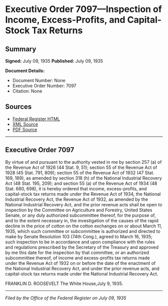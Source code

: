 # Executive Order 7097—Inspection of Income, Excess-Profits, and Capital-Stock Tax Returns

## Summary

**Signed:** July 09, 1935
**Published:** July 09, 1935

**Document Details:**
- Document Number: None
- Executive Order Number: 7097
- Citation: None

## Sources
- [Federal Register HTML](https://www.presidency.ucsb.edu/documents/executive-order-7097-inspection-income-excess-profits-and-capital-stock-tax-returns)
- [XML Source](None)
- [PDF Source](None)

---

## Executive Order 7097

By virtue of and pursuant to the authority vested in me by section 257 (a) of the Revenue Act of 1926 (44 Stat. 9, 51); section 55 of the Revenue Act of 1928 (45 Stat. 791, 809); section 55 of the Revenue Act of 1932 (47 Stat. 169, 189), as amended by section 318 (h) of the National Industrial Recovery Act (48 Stat. 195, 209); and section 55 (a) of the Revenue Act of 1934 (48 Stat. 680, 698), it is hereby ordered that income, excess-profits, and capital-stock tax returns made under the Revenue Act of 1934, the National Industrial Recovery Act, the Revenue Act of 1932, as amended by the National Industrial Recovery Act, and the prior revenue acts shall be open to inspection by the Committee on Agriculture and Forestry, United States Senate, or any duly authorized subcommittee thereof, for the purpose of, and to the extent necessary in, the investigation of the causes of the rapid decline in the price of cotton on the cotton exchanges on or about March 11, 1935, which such committee or subcommittee is authorized and directed to make by Senate Resolution 103 (74th Cong.), agreed to March 16, 1935; such inspection to be in accordance and upon compliance with the rules and regulations prescribed by the Secretary of the Treasury and approved by me this date for the inspection by that committee, or an authorized subcommittee thereof, of income and excess-profits tax returns made under the Revenue Act of 1932 on or before the date of the enactment of the National Industrial Recovery Act, and under the prior revenue acts, and capital-stock tax returns made under the National Industrial Recovery Act.

FRANKLIN D. ROOSEVELT
The White House,July 9, 1935.

---

*Filed by the Office of the Federal Register on July 09, 1935*
